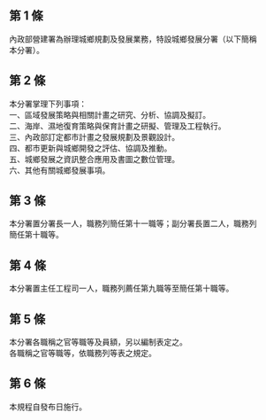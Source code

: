 第 1 條
-------
內政部營建署為辦理城鄉規劃及發展業務，特設城鄉發展分署（以下簡稱  
本分署）。

第 2 條
-------
本分署掌理下列事項：  
一、區域發展策略與相關計畫之研究、分析、協調及擬訂。  
二、海岸、濕地復育策略與保育計畫之研擬、管理及工程執行。  
三、內政部訂定都市計畫之發展規劃及景觀設計。  
四、都市更新與城鄉開發之評估、協調及推動。  
五、城鄉發展之資訊整合應用及書圖之數位管理。  
六、其他有關城鄉發展事項。

第 3 條
-------
本分署置分署長一人，職務列簡任第十一職等；副分署長置二人，職務列  
簡任第十職等。

第 4 條
-------
本分署置主任工程司一人，職務列薦任第九職等至簡任第十職等。

第 5 條
-------
本分署各職稱之官等職等及員額，另以編制表定之。  
各職稱之官等職等，依職務列等表之規定。

第 6 條
-------
本規程自發布日施行。

